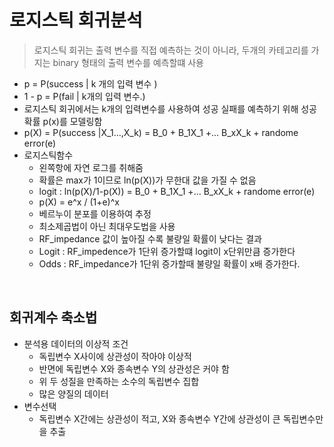# 로지스틱 회귀분석

> 로지스틱 회귀는 출력 변수를 직접 예측하는 것이 아니라, 두개의 카테고리를 가지는 binary 형태의 출력 변수를 예측할떄 사용

- p = P(success | k 개의 입력 변수 )
- 1 - p = P(fail | k개의 입력 변수.)
- 로지스틱 회귀에서는 k개의 입력변수를 사용하여 성공 실패를 예측하기 위해 성공확률 p(x)를 모델링함
- p(X) = P(success |X_1...,X_k) = B_0 + B_1X_1 +... B_xX_k + randome error(e)
- 로지스틱함수 
    - 왼쪽항에 자연 로그를 취해줌
    - 확률은 max가 1이므로 ln(p(X))가 무한대 값을 가질 수 없음
    - logit : ln(p(X)/1-p(X)) =  B_0 + B_1X_1 +... B_xX_k + randome error(e)
    - p(X) = e^x / (1+e)^x 
    - 베르누이 분포를 이용하여 추정
    - 최소제곱법이 아닌 최대우도법을 사용
    - RF_impedance 값이 높아질 수록 불량일 확률이 낮다는 결과 
    - Logit : RF_impedence가 1단위 증가할떄 logit이 x단위만큼 증가한다
    - Odds : RF_impedance가 1단위 증가할때 불량일 확률이 x배 증가한다.
    

<br>

## 회귀계수 축소법

- 분석용 데이터의 이상적 조건
    - 독립변수 X사이에 상관성이 작아야 이상적
    - 반면에 독립변수 X와 종속변수 Y의 상관성은 커야 함
    - 위 두 성질을 만족하는 소수의 독립변수 집합
    - 많은 양질의 데이터
- 변수선택 
    - 독립변수 X간에는 상관성이 적고, X와 종속변수 Y간에 상관성이 큰 독립변수만을 추출
